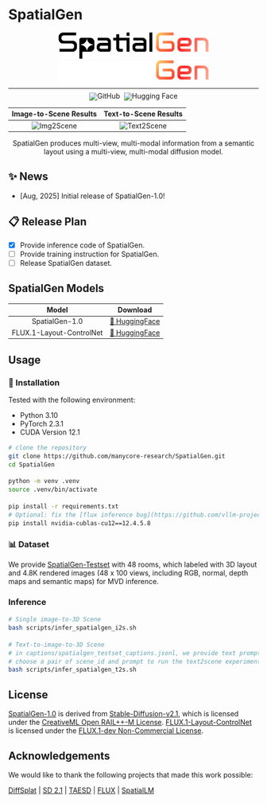 # SpatialGen

<!-- markdownlint-disable first-line-h1 -->
<!-- markdownlint-disable html -->
<!-- markdownlint-disable no-duplicate-header -->

<div align="center">
  <img src="assets/logo_light.png#gh-light-mode-only" width="60%" alt="SpatialLM" />
  <img src="assets/logo_dark.png#gh-dark-mode-only" width="60%" alt="SpatialLM" />
</div>
<hr style="margin-top: 0; margin-bottom: 8px;">
<div align="center" style="margin-top: 0; padding-top: 0; line-height: 1;">
    <a href="https://github.com/manycore-research/SpatialGen" target="_blank" style="margin: 2px;"><img alt="GitHub"
    src="https://img.shields.io/badge/GitHub-SpatialGen-24292e?logo=github&logoColor=white" style="display: inline-block; vertical-align: middle;"/></a>
    <a href="https://huggingface.co/manycore-research/SpatialGen-1.0" target="_blank" style="margin: 2px;"><img alt="Hugging Face"
    src="https://img.shields.io/badge/%F0%9F%A4%97%20Hugging%20Face-SpatialGen-ffc107?color=ffc107&logoColor=white" style="display: inline-block; vertical-align: middle;"/></a>
</div>

<div align="center">

| Image-to-Scene Results                   | Text-to-Scene Results                      |
| :--------------------------------------: | :----------------------------------------: |
| ![Img2Scene](./assets/vis_img2scene.png) | ![Text2Scene](./assets/vis_text2scene.png) |

<p>SpatialGen produces multi-view, multi-modal information from a semantic layout using a multi-view, multi-modal diffusion model.</p>
</div>

## ✨ News

- [Aug, 2025] Initial release of SpatialGen-1.0!

## 📋 Release Plan

- [x] Provide inference code of SpatialGen.
- [ ] Provide training instruction for SpatialGen.
- [ ] Release SpatialGen dataset.

## SpatialGen Models

<div align="center">

| **Model**                | **Download**                                                                        |
| :----------------------: | ----------------------------------------------------------------------------------- |
| SpatialGen-1.0           | [🤗 HuggingFace](https://huggingface.co/manycore-research/SpatialGen-1.0)           |
| FLUX.1-Layout-ControlNet | [🤗 HuggingFace](https://huggingface.co/manycore-research/FLUX.1-Layout-ControlNet) |

</div>

## Usage

### 🔧 Installation

Tested with the following environment:
* Python 3.10
* PyTorch 2.3.1
* CUDA Version 12.1

```bash
# clone the repository
git clone https://github.com/manycore-research/SpatialGen.git
cd SpatialGen

python -m venv .venv
source .venv/bin/activate

pip install -r requirements.txt
# Optional: fix the [flux inference bug](https://github.com/vllm-project/vllm/issues/4392)
pip install nvidia-cublas-cu12==12.4.5.8
```

### 📊 Dataset

We provide [SpatialGen-Testset](https://huggingface.co/datasets/manycore-research/SpatialGen-Testset) with 48 rooms, which labeled with 3D layout and 4.8K rendered images (48 x 100 views, including RGB, normal, depth maps and semantic maps) for MVD inference.

### Inference

```bash
# Single image-to-3D Scene
bash scripts/infer_spatialgen_i2s.sh

# Text-to-image-to-3D Scene
# in captions/spatialgen_testset_captions.jsonl, we provide text prompts of different styles for each room, 
# choose a pair of scene_id and prompt to run the text2scene experiment
bash scripts/infer_spatialgen_t2s.sh
```

## License

[SpatialGen-1.0](https://huggingface.co/manycore-research/SpatialGen-1.0) is derived from [Stable-Diffusion-v2.1](https://github.com/Stability-AI/stablediffusion), which is licensed under the [CreativeML Open RAIL++-M License](https://github.com/Stability-AI/stablediffusion/blob/main/LICENSE-MODEL). [FLUX.1-Layout-ControlNet](https://huggingface.co/manycore-research/FLUX.1-Layout-ControlNet) is licensed under the [FLUX.1-dev Non-Commercial License](https://github.com/black-forest-labs/flux/blob/main/model_licenses/LICENSE-FLUX1-dev).

## Acknowledgements

We would like to thank the following projects that made this work possible:

[DiffSplat](https://github.com/chenguolin/DiffSplat) | [SD 2.1](https://github.com/Stability-AI/stablediffusion) | [TAESD](https://github.com/madebyollin/taesd) | [FLUX](https://github.com/black-forest-labs/flux/) | [SpatialLM](https://github.com/manycore-research/SpatialLM)
